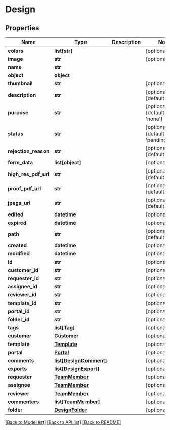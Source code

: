 # Design

## Properties
Name | Type | Description | Notes
------------ | ------------- | ------------- | -------------
**colors** | **list[str]** |  | [optional] 
**image** | **str** |  | [optional] 
**name** | **str** |  | 
**object** | **object** |  | 
**thumbnail** | **str** |  | [optional] 
**description** | **str** |  | [optional] [default to '']
**purpose** | **str** |  | [optional] [default to 'none']
**status** | **str** |  | [optional] [default to 'pendingAction']
**rejection_reason** | **str** |  | [optional] [default to '']
**form_data** | **list[object]** |  | [optional] 
**high_res_pdf_url** | **str** |  | [optional] [default to '']
**proof_pdf_url** | **str** |  | [optional] [default to '']
**jpegs_url** | **str** |  | [optional] [default to '']
**edited** | **datetime** |  | [optional] 
**expired** | **datetime** |  | [optional] 
**path** | **str** |  | [optional] [default to '/']
**created** | **datetime** |  | [optional] 
**modified** | **datetime** |  | [optional] 
**id** | **str** |  | [optional] 
**customer_id** | **str** |  | [optional] 
**requester_id** | **str** |  | [optional] 
**assignee_id** | **str** |  | [optional] 
**reviewer_id** | **str** |  | [optional] 
**template_id** | **str** |  | [optional] 
**portal_id** | **str** |  | [optional] 
**folder_id** | **str** |  | [optional] 
**tags** | [**list[Tag]**](Tag.md) |  | [optional] 
**customer** | [**Customer**](Customer.md) |  | [optional] 
**template** | [**Template**](Template.md) |  | [optional] 
**portal** | [**Portal**](Portal.md) |  | [optional] 
**comments** | [**list[DesignComment]**](DesignComment.md) |  | [optional] 
**exports** | [**list[DesignExport]**](DesignExport.md) |  | [optional] 
**requester** | [**TeamMember**](TeamMember.md) |  | [optional] 
**assignee** | [**TeamMember**](TeamMember.md) |  | [optional] 
**reviewer** | [**TeamMember**](TeamMember.md) |  | [optional] 
**commenters** | [**list[TeamMember]**](TeamMember.md) |  | [optional] 
**folder** | [**DesignFolder**](DesignFolder.md) |  | [optional] 

[[Back to Model list]](../README.md#documentation-for-models) [[Back to API list]](../README.md#documentation-for-api-endpoints) [[Back to README]](../README.md)


